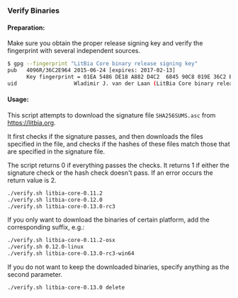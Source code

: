 ### Verify Binaries

#### Preparation:

Make sure you obtain the proper release signing key and verify the fingerprint with several independent sources.

```sh
$ gpg --fingerprint "LitBia Core binary release signing key"
pub   4096R/36C2E964 2015-06-24 [expires: 2017-02-13]
      Key fingerprint = 01EA 5486 DE18 A882 D4C2  6845 90C8 019E 36C2 E964
uid                  Wladimir J. van der Laan (LitBia Core binary release signing key) <laanwj@gmail.com>
```

#### Usage:

This script attempts to download the signature file `SHA256SUMS.asc` from https://litbia.org.

It first checks if the signature passes, and then downloads the files specified in the file, and checks if the hashes of these files match those that are specified in the signature file.

The script returns 0 if everything passes the checks. It returns 1 if either the signature check or the hash check doesn't pass. If an error occurs the return value is 2.


```sh
./verify.sh litbia-core-0.11.2
./verify.sh litbia-core-0.12.0
./verify.sh litbia-core-0.13.0-rc3
```

If you only want to download the binaries of certain platform, add the corresponding suffix, e.g.:

```sh
./verify.sh litbia-core-0.11.2-osx
./verify.sh 0.12.0-linux
./verify.sh litbia-core-0.13.0-rc3-win64
```

If you do not want to keep the downloaded binaries, specify anything as the second parameter.

```sh
./verify.sh litbia-core-0.13.0 delete
```
